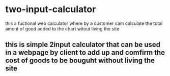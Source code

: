 # two-input-calculator
this a fuctional web calculator where by a customer cam calculate the total amont of good added to the chart witout living the site
## this is simple 2input calculator that can be used in a webpage by client to add up and comfirm the cost of goods to be bouguht without living the site
